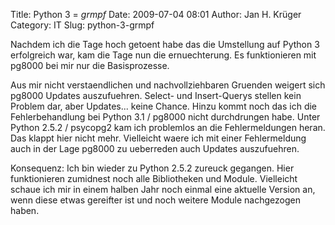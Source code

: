 Title: Python 3 = *grmpf*
Date: 2009-07-04 08:01
Author: Jan H. Krüger
Category: IT
Slug: python-3-grmpf

Nachdem ich die Tage hoch getoent habe das die Umstellung auf Python 3
erfolgreich war, kam die Tage nun die ernuechterung. Es funktionieren
mit pg8000 bei mir nur die Basisprozesse.  
  
Aus mir nicht verstaendlichen und nachvollziehbaren Gruenden weigert
sich pg8000 Updates auszufuehren. Select- und Insert-Querys stellen kein
Problem dar, aber Updates... keine Chance. Hinzu kommt noch das ich die
Fehlerbehandlung bei Python 3.1 / pg8000 nicht durchdrungen habe. Unter
Python 2.5.2 / psycopg2 kam ich problemlos an die Fehlermeldungen heran.
Das klappt hier nicht mehr. Vielleicht waere ich mit einer Fehlermeldung
auch in der Lage pg8000 zu ueberreden auch Updates auszufuehren.  
  
Konsequenz: Ich bin wieder zu Python 2.5.2 zureuck gegangen. Hier
funktionieren zumidnest noch alle Bibliotheken und Module. Vielleicht
schaue ich mir in einem halben Jahr noch einmal eine aktuelle Version
an, wenn diese etwas gereifter ist und noch weitere Module nachgezogen
haben.
